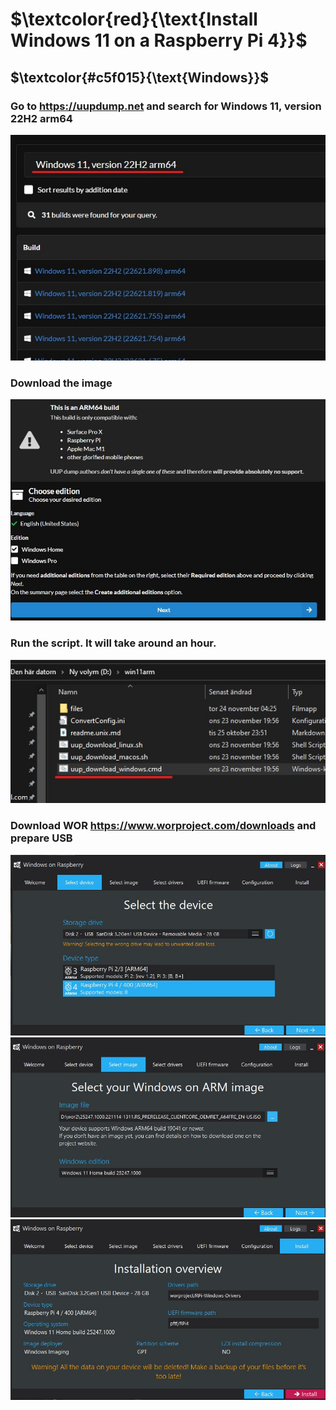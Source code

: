 $\textcolor{red}{\text{Install Windows 11 on a Raspberry Pi 4}}$
========================================
$\textcolor{#c5f015}{\text{Windows}}$
-----
### Go to https://uupdump.net and search for Windows 11, version 22H2 arm64
<img src="./pics/1.jpg"/>

### Download the image

<img src="./pics/2.jpg"/>

### Run the script. It will take around an hour.

<img src="./pics/3.jpg"/>

### Download WOR https://www.worproject.com/downloads and prepare USB

<img src="./pics/4.jpg"/>


<img src="./pics/5.jpg"/>


<img src="./pics/6.jpg"/>
